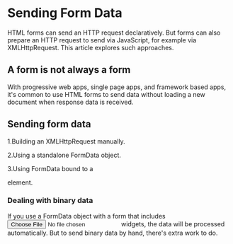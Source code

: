 # Sending Form Data
HTML forms can send an HTTP request declaratively. But forms can also prepare an HTTP request to send via JavaScript, for example via XMLHttpRequest. This article explores such approaches.


## A form is not always a form
With progressive web apps, single page apps, and framework based apps, it's common to use HTML forms to send data without loading a new document when response data is received.


## Sending form data
1.Building an XMLHttpRequest manually.

2.Using a standalone FormData object.

3.Using FormData bound to a <form> element.


### Dealing with binary data
If you use a FormData object with a form that includes <input type="file"> widgets, the data will be processed automatically. But to send binary data by hand, there's extra work to do.